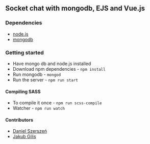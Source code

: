## Socket chat with mongodb, EJS and Vue.js

### Dependencies
* [node.js](https://nodejs.org/en/download/)
* [mongodb](https://www.mongodb.com/download-center)

### Getting started
* Have mongo db and node.js installed
* Download npm dependencies - `npm install`
* Run mongodb - `mongod`
* Run the server - `npm run start`

#### Compiling SASS
* To compile it once - `npm run scss-compile`
* Watcher - `npm run watch`

#### Contributors

* [Daniel Szerszeń](https://github.com/roszpun)
* [Jakub Gilis](https://github.com/jacobg213)



